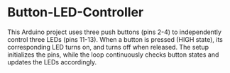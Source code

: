 # Button-LED-Controller
This Arduino project uses three push buttons (pins 2-4) to independently control three LEDs (pins 11-13). When a button is pressed (HIGH state), its corresponding LED turns on, and turns off when released. The setup initializes the pins, while the loop continuously checks button states and updates the LEDs accordingly.
